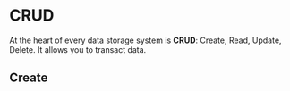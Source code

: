 # CRUD

At the heart of every data storage system is **CRUD**: Create, Read, Update, Delete. It allows you to transact data.

## Create 